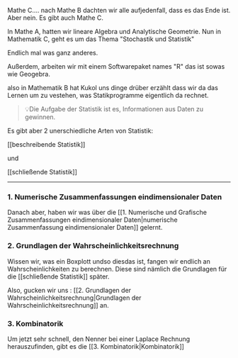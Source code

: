 Mathe C.... nach Mathe B dachten wir alle aufjedenfall, dass es das Ende ist. Aber nein. Es gibt auch Mathe C.

In Mathe A, hatten wir lineare Algebra und Analytische Geometrie. Nun in Mathematik C, geht es um das Thema "Stochastik und Statistik"

Endlich mal was ganz anderes.

Außerdem, arbeiten wir mit einem Softwarepaket names "R" das ist sowas wie Geogebra.

also in Mathematik B hat Kukol uns dinge drüber erzählt dass wir da das Lernen um zu vestehen, was Statikprogramme eigentlich da rechnet.

>💡Die Aufgabe der Statistik ist es, Informationen aus Daten zu gewinnen.

Es gibt aber 2 unerschiedliche Arten von Statistik:

[[beschreibende Statistik]]

und 

[[schließende Statistik]]



---

### 1. Numerische Zusammenfassungen eindimensionaler Daten

Danach aber, haben wir was über die [[1. Numerische und Grafische Zusammenfassungen eindimensionaler Daten|numerische Zusammenfassung eindimensionaler Daten]] gelernt.

### 2. Grundlagen der Wahrscheinlichkeitsrechnung

Wissen wir, was ein Boxplott undso diesdas ist, fangen wir endlich an Wahrscheinlichkeiten zu berechnen. Diese sind nämlich die Grundlagen für die [[schließende Statistik]] später.

Also, gucken wir uns : [[2. Grundlagen der Wahrscheinlichkeitsrechnung|Grundlagen der Wahrscheinlichkeitsrechnung]] an.

### 3. Kombinatorik
Um jetzt sehr schnell, den Nenner bei einer Laplace Rechnung herauszufinden, gibt es die [[3. Kombinatorik|Kombinatorik]]
 
 
